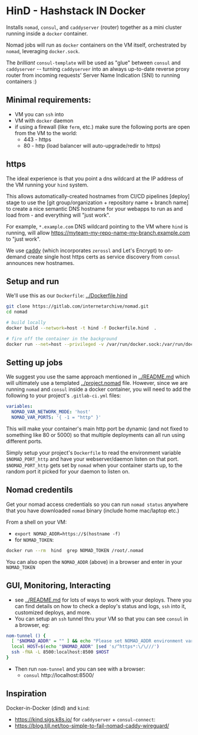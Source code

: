 # HinD - Hashstack IN Docker

Installs `nomad`, `consul`, and `caddyserver` (router) together as a mini cluster running inside a `docker` container.

Nomad jobs will run as `docker` containers on the VM itself, orchestrated by `nomad`, leveraging `docker.sock`.

The _brilliant_ `consul-template` will be used as "glue" between `consul` and `caddyserver` -- turning `caddyserver` into an always up-to-date reverse proxy router from incoming requests' Server Name Indication (SNI) to running containers :)

## Minimal requirements:
- VM you can `ssh` into
- VM with `docker` daemon
- if using a firewall (like `ferm`, etc.) make sure the following ports are open from the VM to the world:
  - 443  - https
  - 80   - http  (load balancer will auto-upgrade/redir to https)

## https
The ideal experience is that you point a dns wildcard at the IP address of the VM running your `hind` system.

This allows automatically-created hostnames from CI/CD pipelines [deploy] stage to use the [git group/organization + repository name + branch name] to create a nice semantic DNS hostname for your webapps to run as and load from - and everything will "just work".

For example, `*.example.com` DNS wildcard pointing to the VM where `hind` is running, will allow https://myteam-my-repo-name-my-branch.example.com to "just work".

We use [caddy](https://caddyserver.com) (which incorporates `zerossl` and Let's Encrypt) to on-demand create single host https certs as service discovery from `consul` announces new hostnames.


## Setup and run
We'll use this as our `Dockerfile`: [../Dockerfile.hind](../Dockerfile.hind)

```bash
git clone https://gitlab.com/internetarchive/nomad.git
cd nomad

# build locally
docker build --network=host -t hind -f Dockerfile.hind  .

# fire off the container in the background
docker run --net=host --privileged -v /var/run/docker.sock:/var/run/docker.sock --restart=always --name hind -d hind
```


## Setting up jobs
We suggest you use the same approach mentioned in [../README.md](../README.md) which will ultimately use a templated [../project.nomad](../project.nomad) file.  However, since we are running `nomad` and `consul` inside a docker container, you will need to add the following to your project's `.gitlab-ci.yml` files:
```yaml
variables:
  NOMAD_VAR_NETWORK_MODE: 'host'
  NOMAD_VAR_PORTS: '{ -1 = "http" }'
```
This will make your container's main http port be dynamic (and not fixed to something like 80 or 5000) so that multiple deployments can all run using different ports.

Simply setup your project's `Dockerfile` to read the environment variable `$NOMAD_PORT_http` and have your webserver/daemon listen on that port.  `$NOMAD_PORT_http` gets set by `nomad` when your container starts up, to the random port it picked for your daemon to listen on.

## Nomad credentils
Get your nomad access credentials so you can run `nomad status` anywhere
that you have downloaded `nomad` binary (include home mac/laptop etc.)

From a shell on your VM:
- `export NOMAD_ADDR=https://$(hostname -f)`
- for `NOMAD_TOKEN`:

```bash
docker run --rm  hind  grep NOMAD_TOKEN /root/.nomad
```

You can also open the `NOMAD_ADDR` (above) in a browser and enter in your `NOMAD_TOKEN`

## GUI, Monitoring, Interacting
- see [../README.md](../README.md) for lots of ways to work with your deploys.  There you can find details on how to check a deploy's status and logs, `ssh` into it, customized deploys, and more.
- You can setup an `ssh` tunnel thru your VM so that you can see `consul` in a browser, eg:

```bash
nom-tunnel () {
  [ "$NOMAD_ADDR" = "" ] && echo "Please set NOMAD_ADDR environment variable first" && return
  local HOST=$(echo "$NOMAD_ADDR" |sed 's/^https*:\/\///')
  ssh -fNA -L 8500:localhost:8500 $HOST
}
```

- Then run `nom-tunnel` and you can see with a browser:
  - `consul` http://localhost:8500/


## Inspiration
Docker-in-Docker (dind) and `kind`:
- https://kind.sigs.k8s.io/
for `caddyserver` + `consul-connect`:
- https://blog.tjll.net/too-simple-to-fail-nomad-caddy-wireguard/
